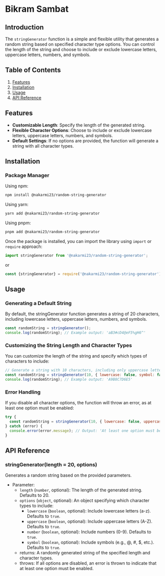 # Bikram Sambat

## Introduction

The `stringGenerator` function is a simple and flexible utility that generates a random string based on specified character type options. You can control the length of the string and choose to include or exclude lowercase letters, uppercase letters, numbers, and symbols.

## Table of Contents

1. [Features](#features)
2. [Installation](#installation)
3. [Usage](#usage)
4. [API Reference](#api-reference)

## Features

- **Customizable Length**: Specify the length of the generated string.
- **Flexible Character Options**: Choose to include or exclude lowercase letters, uppercase letters, numbers, and symbols.
- **Default Settings**: If no options are provided, the function will generate a string with all character types.

## Installation

### Package Manager

Using npm:

```bash
npm install @nakarmi23/random-string-generator
```

Using yarn:

```bash
yarn add @nakarmi23/random-string-generator
```

Using pnpm:

```bash
pnpm add @nakarmi23/random-string-generator
```

Once the package is installed, you can import the library using `import` or `require` approach:

```typescript
import stringGenerator from '@nakarmi23/random-string-generator';
```

or

```typescript
const {stringGenerator} = require('@nakarmi23/random-string-generator');
```

## Usage

### Generating a Default String
By default, the stringGenerator function generates a string of 20 characters, including lowercase letters, uppercase letters, numbers, and symbols.

```javascript
const randomString = stringGenerator();
console.log(randomString); // Example output: 'aB3#cD4@eF5%gH6^'
```

### Customizing the String Length and Character Types
You can customize the length of the string and specify which types of characters to include:

```javascript
// Generate a string with 10 characters, including only uppercase letters and numbers.
const randomString = stringGenerator(10, { lowercase: false, symbol: false });
console.log(randomString); // Example output: 'A9B8C7D6E5'
```

### Error Handling
If you disable all character options, the function will throw an error, as at least one option must be enabled:

```javascript
try {
  const randomString = stringGenerator(10, { lowercase: false, uppercase: false, number: false, symbol: false });
} catch (error) {
  console.error(error.message); // Output: 'At least one option must be enabled'
}
```

## API Reference

### stringGenerator(length = 20, options)
Generates a random string based on the provided parameters.
- Parameter:
  - `length` (`number`, optional): The length of the generated string. Defaults to 20.
  - `options` (`object`, optional): An object specifying which character types to include:
    - `lowercase` (`boolean`, optional): Include lowercase letters (a-z). Defaults to `true`.
    - `uppercase` (`boolean`, optional): Include uppercase letters (A-Z). Defaults to `true`.
    - `number` (`boolean`, optional): Include numbers (0-9). Defaults to `true`.
    - `symbol` (`boolean`, optional): Include symbols (e.g., @, #, $, etc.). Defaults to `true`.
  - returns: A randomly generated string of the specified length and character types.
  - throws: If all options are disabled, an error is thrown to indicate that at least one option must be enabled.